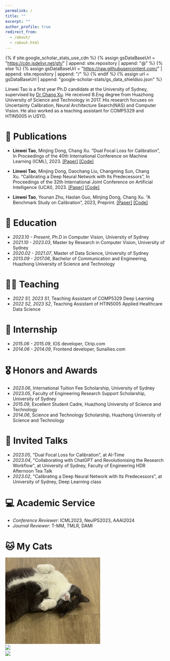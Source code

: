 ```yaml
---
permalink: /
title: ""
excerpt: ""
author_profile: true
redirect_from: 
  - /about/
  - /about.html
---
```


{% if site.google_scholar_stats_use_cdn %}
{% assign gsDataBaseUrl = "https://cdn.jsdelivr.net/gh/" | append: site.repository | append: "@" %}
{% else %}
{% assign gsDataBaseUrl = "https://raw.githubusercontent.com/" | append: site.repository | append: "/" %}
{% endif %}
{% assign url = gsDataBaseUrl | append: "google-scholar-stats/gs_data_shieldsio.json" %}

<span class='anchor' id='about-me'></span>

Linwei Tao is a first year Ph.D candidate at the University of Sydney, supervised by <a href="http://changxu.xyz/">Dr Chang Xu</a>. He received B.Eng degree from Huazhong University of Science and Technology in 2017. His research focuses on Uncertainty Calibration, Neural Architecture Search(NAS) and Computer Vision. He also worked as a teaching assistant for COMP5329 and HTIN5005 in USYD.


<span class='anchor' id='publications'></span>
# 📝 Publications 

- **Linwei Tao**, Minjing Dong, Chang Xu. “Dual Focal Loss for Calibration”, In Proceedings of the 40th International Conference on Machine Learning (ICML), 2023.
[[Paper]](https://arxiv.org/pdf/2305.13665.pdf)
[[Code]](https://github.com/Linwei94/DualFocalLoss)

- **Linwei Tao**, Minjing Dong, Daochang Liu, Changming Sun, Chang Xu. “Calibrating a Deep Neural Network with Its Predecessors”, In Proceedings of the 32th International Joint Conference on Artificial Intelligence (IJCAI), 2023.
[[Paper]](https://arxiv.org/pdf/2302.06245.pdf)
[[Code]](https://github.com/Linwei94/PCS)

- **Linwei Tao**, Younan Zhu, Haolan Guo, Minjing Dong, Chang Xu. “A Benchmark Study on Calibration”, 2023, Preprint.
[[Paper]](https://arxiv.org/pdf/2308.11838.pdf)
[[Code]](https://github.com/Linwei94/CalibrationDataset)

<span class='anchor' id='educations'></span>
# 📖 Education

- *2023.10 - Present*, Ph.D in Computer Vision, University of Sydney
- *2021.10 - 2023.03*, Master by Research in Computer Vision, University of Sydney
- *2020.02 - 2021.07*, Master of Data Science, University of Sydney
- *2013.09 - 2017.06*, Bachelor of Communication and Engineering, Huazhong University of Science and Technology

<span class='anchor' id='teaching'></span>
# 🧑‍🏫 Teaching

- *2022 S1, 2023 S1*, Teaching Assistant of COMP5329 Deep Learning
- *2022 S2, 2023 S2*, Teaching Assistant of HTIN5005 Applied Healthcare Data Science

<span class='anchor' id='internship'></span>
# 💼 Internship

- *2015.06 - 2015.09*, IOS developer, Ctrip.com
- *2014.06 - 2014.09*, Frontend developer, Sunallies.com

<span class='anchor' id='honors-awards'></span>
# 🎖 Honors and Awards

- *2023.06*, International Tuition Fee Scholarship, University of Sydney 
- *2023.05*, Faculty of Engineering Research Support Scholarship, University of Sydney 
- *2015.09*, Excellent Student Cadre, Huazhong University of Science and Technology
- *2014.06*, Science and Technology Scholarship, Huazhong University of Science and Technology

<span class='anchor' id='invited-talks'></span>
# 💬 Invited Talks

- *2023.05*, "Dual Focal Loss for Calibration", at AI-Time
- *2023.04*, "Collaborating with ChatGPT and Revolutionising the Research Workflow", at University of Sydney, Faculty of Engineering HDR Afternoon Tea Talk
- *2023.02*, "Calibrating a Deep Neural Network with Its Predecessors", at University of Sydney, Deep Learning class

<span class='anchor' id='academic-service'></span>
# 💻 Academic Service

- *Conference Reviewer*: ICML2023, NeuIPS2023, AAAI2024
- *Journal Reviewer*: T-MM, TMLR, DAMI

<span class='anchor' id='my-cats'></span>
# 🐱 My Cats

<img src="/images/water.jpg" width="300"><br>
<img src="/images/melon.jpg" width="300"><br>
<img src="/images/juice.jpg" width="300"><br>

